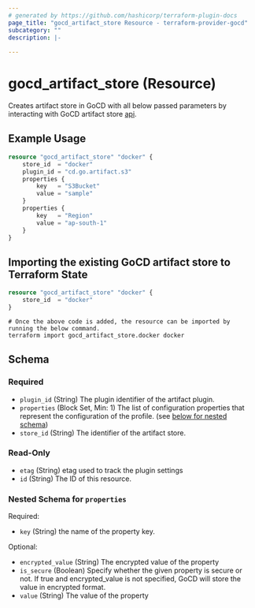 ```yaml
---
# generated by https://github.com/hashicorp/terraform-plugin-docs
page_title: "gocd_artifact_store Resource - terraform-provider-gocd"
subcategory: ""
description: |-
  
---
```


# gocd_artifact_store (Resource)
Creates artifact store in GoCD with all below passed parameters by interacting with GoCD artifact store [api](https://api.gocd.org/current/#create-an-artifact-store).

## Example Usage
```terraform
resource "gocd_artifact_store" "docker" {
    store_id  = "docker"
    plugin_id = "cd.go.artifact.s3"
    properties {
        key   = "S3Bucket"
        value = "sample"
    }
    properties {
        key   = "Region"
        value = "ap-south-1"
    }
}
```

## Importing the existing GoCD artifact store to Terraform State
```terraform
resource "gocd_artifact_store" "docker" {
    store_id  = "docker"
}
```

```shell
# Once the above code is added, the resource can be imported by running the below command.
terraform import gocd_artifact_store.docker docker
```

<!-- schema generated by tfplugindocs -->
## Schema

### Required

- `plugin_id` (String) The plugin identifier of the artifact plugin.
- `properties` (Block Set, Min: 1) The list of configuration properties that represent the configuration of the profile. (see [below for nested schema](#nestedblock--properties))
- `store_id` (String) The identifier of the artifact store.

### Read-Only

- `etag` (String) etag used to track the plugin settings
- `id` (String) The ID of this resource.

<a id="nestedblock--properties"></a>
### Nested Schema for `properties`

Required:

- `key` (String) the name of the property key.

Optional:

- `encrypted_value` (String) The encrypted value of the property
- `is_secure` (Boolean) Specify whether the given property is secure or not. If true and encrypted_value is not specified, GoCD will store the value in encrypted format.
- `value` (String) The value of the property


